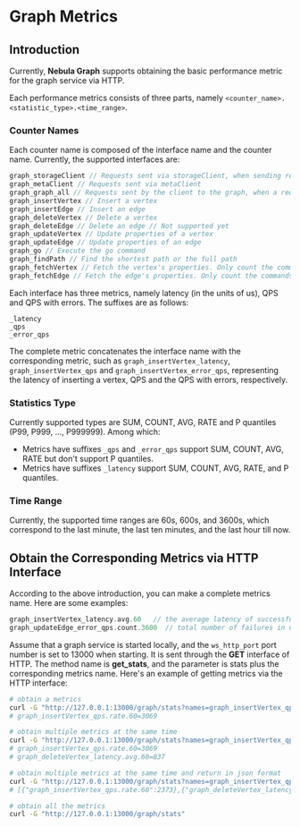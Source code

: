 # Graph Metrics

## Introduction

Currently, **Nebula Graph** supports obtaining the basic performance metric for the graph service via HTTP.

Each performance metrics consists of three parts, namely `<counter_name>.<statistic_type>.<time_range>`.

### Counter Names

Each counter name is composed of the interface name and the counter name. Currently, the supported interfaces are:

```cpp
graph_storageClient // Requests sent via storageClient, when sending requests to multiple storages concurrently, counted as one
graph_metaClient // Requests sent via metaClient
graph_graph_all // Requests sent by the client to the graph, when a request contains multiple queries, counted as one
graph_insertVertex // Insert a vertex
graph_insertEdge // Insert an edge
graph_deleteVertex // Delete a vertex
graph_deleteEdge // Delete an edge // Not supported yet
graph_updateVertex // Update properties of a vertex
graph_updateEdge // Update properties of an edge
graph_go // Execute the go command
graph_findPath // Find the shortest path or the full path
graph_fetchVertex // Fetch the vertex's properties. Only count the commands executed rather than the total number of fetched vertices.
graph_fetchEdge // Fetch the edge's properties. Only count the commands executed rather than the total number of fetched edges.
```

Each interface has three metrics, namely latency (in the units of us), QPS and QPS with errors. The suffixes are as follows:

```text
_latency
_qps
_error_qps
```

The complete metric concatenates the interface name with the corresponding metric, such as `graph_insertVertex_latency`, `graph_insertVertex_qps` and `graph_insertVertex_error_qps`, representing the latency of inserting a vertex, QPS and the QPS with errors, respectively.

### Statistics Type

Currently supported types are SUM, COUNT, AVG, RATE and P quantiles (P99, P999, ..., P999999). Among which:

- Metrics have suffixes `_qps` and `_error_qps` support SUM, COUNT, AVG, RATE but don't support P quantiles.
- Metrics have suffixes `_latency` support SUM, COUNT, AVG, RATE, and P quantiles.

### Time Range

Currently, the supported time ranges are 60s, 600s, and 3600s, which correspond to the last minute, the last ten minutes, and the last hour till now.

## Obtain the Corresponding Metrics via HTTP Interface

According to the above introduction, you can make a complete metrics name. Here are some examples:

```cpp
graph_insertVertex_latency.avg.60   // the average latency of successfully inserting a vertex in the last minute
graph_updateEdge_error_qps.count.3600  // total number of failures in updating an edge in the last hour
```

Assume that a graph service is started locally, and the `ws_http_port` port number is set to 13000 when starting. It is sent through the **GET** interface of HTTP. The method name is **get_stats**, and the parameter is stats plus the corresponding metrics name. Here's an example of getting metrics via the HTTP interface:

```bash
# obtain a metrics
curl -G "http://127.0.0.1:13000/graph/stats?names=graph_insertVertex_qps.rate.60"
# graph_insertVertex_qps.rate.60=3069

# obtain multiple metrics at the same time
curl -G "http://127.0.0.1:13000/graph/stats?names=graph_insertVertex_qps.rate.60,graph_deleteVertex_latency.avg.60"
# graph_insertVertex_qps.rate.60=3069
# graph_deleteVertex_latency.avg.60=837

# obtain multiple metrics at the same time and return in json format
curl -G "http://127.0.0.1:13000/graph/stats?names=graph_insertVertex_qps.rate.60, graph_deleteVertex_latency.avg.60&return=json"
# [{"graph_insertVertex_qps.rate.60":2373},{"graph_deleteVertex_latency.avg.60":760}]

# obtain all the metrics
curl -G "http://127.0.0.1:13000/graph/stats"
```
